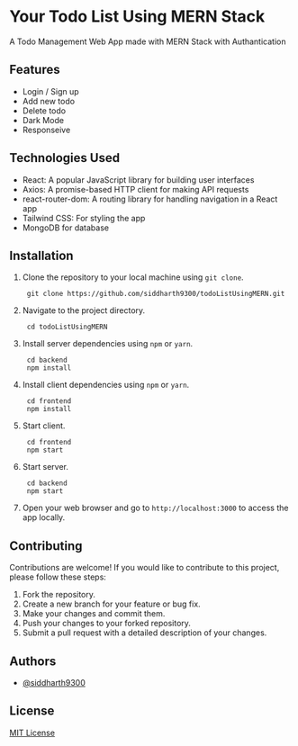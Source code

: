 # Your Todo List Using MERN Stack
A Todo Management Web App made with MERN Stack with Authantication

## Features

- Login / Sign up
- Add new todo
- Delete todo
- Dark Mode
- Responseive

## Technologies Used

- React: A popular JavaScript library for building user interfaces
- Axios: A promise-based HTTP client for making API requests
- react-router-dom: A routing library for handling navigation in a React app
- Tailwind CSS: For styling the app
- MongoDB for database

## Installation

1. Clone the repository to your local machine using `git clone`.

        git clone https://github.com/siddharth9300/todoListUsingMERN.git


2. Navigate to the project directory.

        cd todoListUsingMERN



3. Install server dependencies using `npm` or `yarn`.


        cd backend
        npm install


4. Install client dependencies using `npm` or `yarn`.


        cd frontend
        npm install


5. Start client.
        
        cd frontend
        npm start

6. Start server.
        
        cd backend
        npm start


7. Open your web browser and go to `http://localhost:3000` to access the app locally.

## Contributing

Contributions are welcome! If you would like to contribute to this project, please follow these steps:

1. Fork the repository.
2. Create a new branch for your feature or bug fix.
3. Make your changes and commit them.
4. Push your changes to your forked repository.
5. Submit a pull request with a detailed description of your changes.

## Authors

- [@siddharth9300](https://www.github.com/siddharth9300)


## License
[MIT License](LICENSE)
